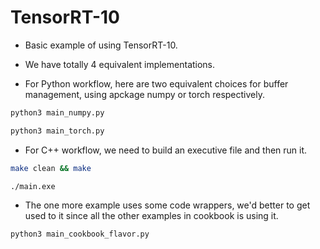 # TensorRT-10

+ Basic example of using TensorRT-10.

+ We have totally 4 equivalent implementations.

+ For Python workflow, here are two equivalent choices for buffer management, using apckage numpy or torch respectively.

```bash
python3 main_numpy.py

python3 main_torch.py
```

+ For C++ workflow, we need to build an executive file and then run it.

```bash
make clean && make

./main.exe
```

+ The one more example uses some code wrappers, we'd better to get used to it since all the other examples in cookbook is using it.

```bash
python3 main_cookbook_flavor.py
```
